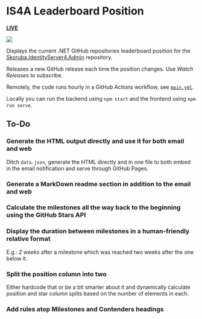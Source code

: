 # IS4A Leaderboard Position

[**LIVE**](https://tomashubelbauer.github.io/is4a-leaderboard)

![](https://github.com/tomashubelbauer/is4a-leaderboard/workflows/github-pages/badge.svg)

Displays the current .NET GitHub repositories leaderboard position for the
[Skoruba.IdentityServer4.Admin](https://github.com/skoruba/IdentityServer4.Admin) repository.

Releases a new GitHub release each time the position changes.
Use *Watch Releases* to subscribe.

Remotely, the code runs hourly in a GitHub Actions workflow, see [`main.yml`](.github/workflows/main.yml).

Locally you can run the backend using `npm start` and the frontend using `npm run serve`.

## To-Do

### Generate the HTML output directly and use it for both email and web

Ditch `data.json`, generate the HTML directly and in one file to both embed in the
email notification and serve through GitHub Pages.

### Generate a MarkDown readme section in addition to the email and web

### Calculate the milestones all the way back to the beginning using the GitHub Stars API

### Display the duration between milestones in a human-friendly relative format

E.g.: *2 weeks* after a milestone which was reached two weeks after the one below it.

### Split the position column into two

Either hardcode that or be a bit smarter about it and dynamically calculate position and
star column splits based on the number of elements in each.

### Add rules atop Milestones and Contenders headings
